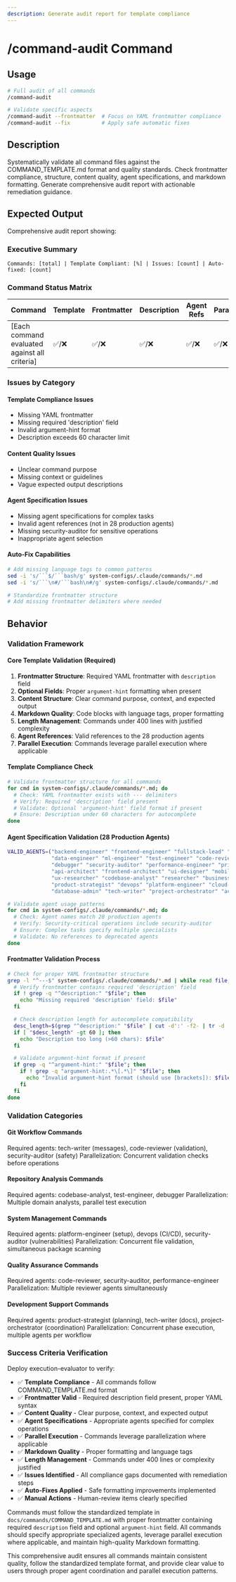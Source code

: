 ```yaml
---
description: Generate audit report for template compliance
---
```


# /command-audit Command

## Usage

```bash
# Full audit of all commands
/command-audit

# Validate specific aspects
/command-audit --frontmatter  # Focus on YAML frontmatter compliance
/command-audit --fix          # Apply safe automatic fixes
```

## Description

Systematically validate all command files against the COMMAND_TEMPLATE.md format and quality standards.
Check frontmatter compliance, structure, content quality, agent specifications, and markdown formatting.
Generate comprehensive audit report with actionable remediation guidance.

## Expected Output

Comprehensive audit report showing:

### Executive Summary

```text
Commands: [total] | Template Compliant: [%] | Issues: [count] | Auto-fixed: [count]
```

### Command Status Matrix

| Command | Template | Frontmatter | Description | Agent Refs | Parallel | Markdown | Status |
|---------|----------|-------------|-------------|------------|----------|----------|--------|
| [Each command evaluated against all criteria] | ✅/❌ | ✅/❌ | ✅/❌ | ✅/❌ | ✅/❌ | ✅/❌ | Status |

### Issues by Category

#### Template Compliance Issues

- Missing YAML frontmatter
- Missing required 'description' field
- Invalid argument-hint format
- Description exceeds 60 character limit

#### Content Quality Issues

- Unclear command purpose
- Missing context or guidelines
- Vague expected output descriptions

#### Agent Specification Issues

- Missing agent specifications for complex tasks
- Invalid agent references (not in 28 production agents)
- Missing security-auditor for sensitive operations
- Inappropriate agent selection

#### Auto-Fix Capabilities

```bash
# Add missing language tags to common patterns
sed -i 's/```$/```bash/g' system-configs/.claude/commands/*.md
sed -i 's/```\n#/```bash\n#/g' system-configs/.claude/commands/*.md

# Standardize frontmatter structure
# Add missing frontmatter delimiters where needed
```

## Behavior

### Validation Framework

#### Core Template Validation (Required)

1. **Frontmatter Structure**: Required YAML frontmatter with `description` field
2. **Optional Fields**: Proper `argument-hint` formatting when present
3. **Content Structure**: Clear command purpose, context, and expected output
4. **Markdown Quality**: Code blocks with language tags, proper formatting
5. **Length Management**: Commands under 400 lines with justified complexity
6. **Agent References**: Valid references to the 28 production agents
7. **Parallel Execution**: Commands leverage parallel execution where applicable

#### Template Compliance Check

```bash
# Validate frontmatter structure for all commands
for cmd in system-configs/.claude/commands/*.md; do
  # Check: YAML frontmatter exists with --- delimiters
  # Verify: Required 'description' field present
  # Validate: Optional 'argument-hint' field format if present
  # Ensure: Description under 60 characters for autocomplete
done
```

#### Agent Specification Validation (28 Production Agents)

```bash
VALID_AGENTS=("backend-engineer" "frontend-engineer" "fullstack-lead" "mobile-engineer"
              "data-engineer" "ml-engineer" "test-engineer" "code-reviewer"
              "debugger" "security-auditor" "performance-engineer" "principal-architect"
              "api-architect" "frontend-architect" "ui-designer" "mobile-ui"
              "ux-researcher" "codebase-analyst" "researcher" "business-analyst"
              "product-strategist" "devops" "platform-engineer" "cloud-architect"
              "database-admin" "tech-writer" "project-orchestrator" "accessibility-auditor")

# Validate agent usage patterns
for cmd in system-configs/.claude/commands/*.md; do
  # Check: Agent names match 28 production agents
  # Verify: Security-critical operations include security-auditor
  # Ensure: Complex tasks specify multiple specialists
  # Validate: No references to deprecated agents
done
```

#### Frontmatter Validation Process

```bash
# Check for proper YAML frontmatter structure
grep -l "^---$" system-configs/.claude/commands/*.md | while read file; do
  # Verify frontmatter contains required 'description' field
  if ! grep -q "^description:" "$file"; then
    echo "Missing required 'description' field: $file"
  fi

  # Check description length for autocomplete compatibility
  desc_length=$(grep "^description:" "$file" | cut -d':' -f2- | tr -d ' ' | wc -c)
  if [ "$desc_length" -gt 60 ]; then
    echo "Description too long (>60 chars): $file"
  fi

  # Validate argument-hint format if present
  if grep -q "^argument-hint:" "$file"; then
    if ! grep -q "argument-hint:.*\[.*\]" "$file"; then
      echo "Invalid argument-hint format (should use [brackets]): $file"
    fi
  fi
done
```

### Validation Categories

#### Git Workflow Commands

Required agents: tech-writer (messages), code-reviewer (validation), security-auditor (safety)
Parallelization: Concurrent validation checks before operations

#### Repository Analysis Commands

Required agents: codebase-analyst, test-engineer, debugger
Parallelization: Multiple domain analysts, parallel test execution

#### System Management Commands

Required agents: platform-engineer (setup), devops (CI/CD), security-auditor (vulnerabilities)
Parallelization: Concurrent file validation, simultaneous package scanning

#### Quality Assurance Commands

Required agents: code-reviewer, security-auditor, performance-engineer
Parallelization: Multiple reviewer agents simultaneously

#### Development Support Commands

Required agents: product-strategist (planning), tech-writer (docs), project-orchestrator (coordination)
Parallelization: Concurrent phase execution, multiple agents per workflow

### Success Criteria Verification

Deploy execution-evaluator to verify:

- ✅ **Template Compliance** - All commands follow COMMAND_TEMPLATE.md format
- ✅ **Frontmatter Valid** - Required description field present, proper YAML syntax
- ✅ **Content Quality** - Clear purpose, context, and expected output
- ✅ **Agent Specifications** - Appropriate agents specified for complex operations
- ✅ **Parallel Execution** - Commands leverage parallelization where applicable
- ✅ **Markdown Quality** - Proper formatting and language tags
- ✅ **Length Management** - Commands under 400 lines or complexity justified
- ✅ **Issues Identified** - All compliance gaps documented with remediation steps
- ✅ **Auto-Fixes Applied** - Safe formatting improvements implemented
- ✅ **Manual Actions** - Human-review items clearly specified

Commands must follow the standardized template in `docs/commands/COMMAND_TEMPLATE.md` with proper
frontmatter containing required `description` field and optional `argument-hint` field. All commands
should specify appropriate specialized agents, leverage parallel execution where applicable, and
maintain high-quality Markdown formatting.

This comprehensive audit ensures all commands maintain consistent quality, follow the standardized
template format, and provide clear value to users through proper agent coordination and parallel
execution patterns.
